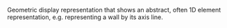 Geometric display representation that shows an abstract, often 1D element representation, e.g. representing a wall by its axis line.